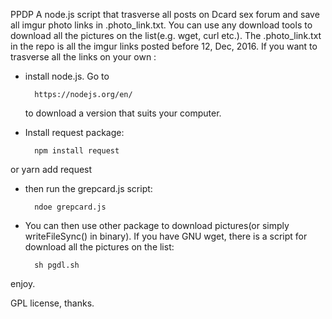 PPDP
A node.js script that trasverse all posts on Dcard sex forum and save all imgur photo links in .photo_link.txt.
You can use any download tools to download all the pictures on the list(e.g. wget, curl etc.).
The .photo_link.txt in the repo is all the imgur links posted before 12, Dec, 2016.
If you want to trasverse all the links on your own : 

* install node.js. Go to 

		https://nodejs.org/en/

	to download a version that suits your computer.

* Install request package:

		npm install request

or
		yarn add request

* then run the grepcard.js script:

		ndoe grepcard.js

* You can then use other package to download pictures(or simply writeFileSync() in binary). If you have GNU wget, there is a script for download all the pictures on the list:

		sh pgdl.sh


enjoy.

GPL license, thanks.

